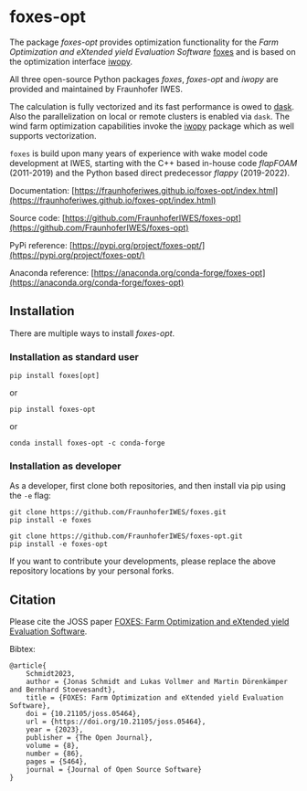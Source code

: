# foxes-opt

The package *foxes-opt* provides optimization functionality for the
*Farm Optimization and eXtended yield Evaluation Software* [foxes](https://github.com/FraunhoferIWES/foxes)
and is based on the optimization interface [iwopy](https://github.com/FraunhoferIWES/iwopy).

All three open-source Python packages *foxes*, *foxes-opt* and *iwopy* are provided and maintained by Fraunhofer IWES.

The calculation is fully vectorized and its fast performance is owed to [dask](https://www.dask.org/). Also the parallelization on local or remote clusters is enabled via `dask`. The wind farm
optimization capabilities invoke the [iwopy](https://github.com/FraunhoferIWES/iwopy) package which
as well supports vectorization.

`foxes` is build upon many years of experience with wake model code development at IWES, starting with the C++ based in-house code _flapFOAM_ (2011-2019) and the Python based direct predecessor _flappy_ (2019-2022).

Documentation: [https://fraunhoferiwes.github.io/foxes-opt/index.html](https://fraunhoferiwes.github.io/foxes-opt/index.html)

Source code: [https://github.com/FraunhoferIWES/foxes-opt](https://github.com/FraunhoferIWES/foxes-opt)

PyPi reference: [https://pypi.org/project/foxes-opt/](https://pypi.org/project/foxes-opt/)

Anaconda reference: [https://anaconda.org/conda-forge/foxes-opt](https://anaconda.org/conda-forge/foxes-opt)

## Installation

There are multiple ways to install *foxes-opt*.

### Installation as standard user 

```console
pip install foxes[opt]
```
or
```console
pip install foxes-opt
```
or
```console
conda install foxes-opt -c conda-forge
```

### Installation as developer

As a developer, first clone both repositories,
and then install via pip using the `-e` flag:

```console
git clone https://github.com/FraunhoferIWES/foxes.git
pip install -e foxes

git clone https://github.com/FraunhoferIWES/foxes-opt.git
pip install -e foxes-opt
```

If you want to contribute your developments, please replace 
the above repository locations by your personal forks.

## Citation

Please cite the JOSS paper [FOXES: Farm Optimization and eXtended yield
Evaluation Software](https://doi.org/10.21105/joss.05464). 

Bibtex:
```
@article{
    Schmidt2023, 
    author = {Jonas Schmidt and Lukas Vollmer and Martin Dörenkämper and Bernhard Stoevesandt}, 
    title = {FOXES: Farm Optimization and eXtended yield Evaluation Software}, 
    doi = {10.21105/joss.05464}, 
    url = {https://doi.org/10.21105/joss.05464}, 
    year = {2023}, 
    publisher = {The Open Journal}, 
    volume = {8}, 
    number = {86}, 
    pages = {5464}, 
    journal = {Journal of Open Source Software} 
}
```
